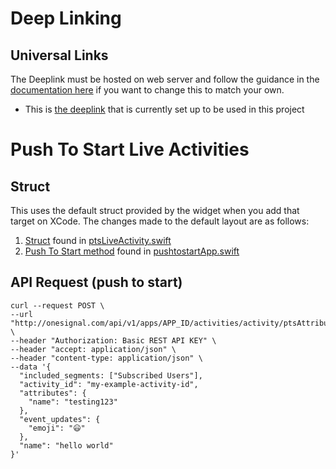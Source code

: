 # Deep Linking
## Universal Links
The Deeplink must be hosted on web server and follow the guidance in the [documentation here]("https://documentation.onesignal.com/docs/deep-linking") if you want to change this to match your own.
- This is [the deeplink]("https://slash-magic-cloak.glitch.me") that is currently set up to be used in this project


# Push To Start Live Activities
## Struct
This uses the default struct provided by the widget when you add that target on XCode. The changes made to the default layout are as follows:
1. [Struct]("https://documentation.onesignal.com/docs/push-to-start-live-activities#3-define-the-static-and-dynamic-data-of-your-live-activity") found in [ptsLiveActivity.swift]("https://github.com/dombartenope/iosdeeplinking/blob/main/pts/ptsLiveActivity.swift")
2. [Push To Start method]("https://documentation.onesignal.com/docs/push-to-start-live-activities#5-invoke-the-setup-in-the-appdelegate") found in [pushtostartApp.swift]("https://github.com/dombartenope/iosdeeplinking/blob/main/pushtostart/pushtostartApp.swift")

## API Request (push to start)
```
curl --request POST \ 
--url "http://onesignal.com/api/v1/apps/APP_ID/activities/activity/ptsAttributes" \ 
--header "Authorization: Basic REST API KEY" \ 
--header "accept: application/json" \ 
--header "content-type: application/json" \ 
--data '{ 
  "included_segments: ["Subscribed Users"], 
  "activity_id": "my-example-activity-id", 
  "attributes": { 
    "name": "testing123" 
  }, 
  "event_updates": {
    "emoji": "😃" 
  }, 
  "name": "hello world" 
}'
```
